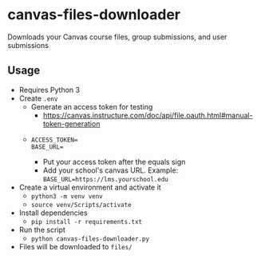 # canvas-files-downloader

Downloads your Canvas course files, group submissions, and user submissions

## Usage

* Requires Python 3
* Create `.env`
  * Generate an access token for testing
    * https://canvas.instructure.com/doc/api/file.oauth.html#manual-token-generation
  * ```
    ACCESS_TOKEN=
    BASE_URL=
    ```
    * Put your access token after the equals sign
    * Add your school's canvas URL. Example: `BASE_URL=https://lms.yourschool.edu`
* Create a virtual environment and activate it
  * `python3 -m venv venv`
  * `source venv/Scripts/activate`
* Install dependencies
  * `pip install -r requirements.txt`
* Run the script
  * `python canvas-files-downloader.py`
* Files will be downloaded to `files/`
